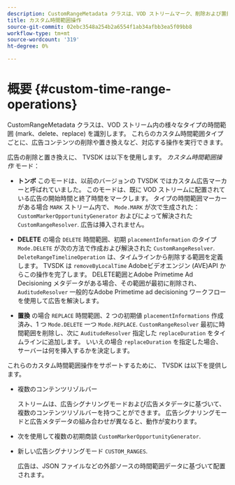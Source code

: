 ```yaml
---
description: CustomRangeMetadata クラスは、VOD ストリームマーク、削除および置換内の様々なタイプの時間範囲を識別します。 これらのカスタム時間範囲タイプごとに、広告コンテンツの削除や置き換えなど、対応する操作を実行できます。
title: カスタム時間範囲操作
source-git-commit: 02ebc3548a254b2a6554f1ab34afbb3ea5f09bb8
workflow-type: tm+mt
source-wordcount: '319'
ht-degree: 0%

---
```


# 概要 {#custom-time-range-operations}

CustomRangeMetadata クラスは、VOD ストリーム内の様々なタイプの時間範囲 (mark、delete、replace) を識別します。 これらのカスタム時間範囲タイプごとに、広告コンテンツの削除や置き換えなど、対応する操作を実行できます。

<!--<a id="section_1323C0BAC259424C85A6ACFB48FE77EC"></a>-->

広告の削除と置き換えに、 TVSDK は以下を使用します。 *カスタム時間範囲操作* モード：

* **トンボ** このモードは、以前のバージョンの TVSDK ではカスタム広告マーカーと呼ばれていました。 このモードは、既に VOD ストリームに配置されている広告の開始時間と終了時間をマークします。 タイプの時間範囲マーカーがある場合 `MARK` ストリーム内で、 `Mode.MARK` が次で生成された： `CustomMarkerOpportunityGenerator` およびによって解決された `CustomRangeResolver`. 広告は挿入されません。

* **DELETE** の場合 `DELETE` 時間範囲、初期 `placementInformation` のタイプ `Mode.DELETE` が次の方法で作成および解決された `CustomRangeResolver`. `DeleteRangeTimelineOperation` は、タイムラインから削除する範囲を定義します。 TVSDK は `removeByLocalTime` Adobeビデオエンジン (AVE)API からこの操作を完了します。 DELETE範囲とAdobe Primetime Ad Decisioning メタデータがある場合、その範囲が最初に削除され、 `AuditudeResolver` 一般的なAdobe Primetime ad decisioning ワークフローを使用して広告を解決します。

* **置換** の場合 `REPLACE` 時間範囲、2 つの初期値 `placementInformations` 作成済み、1 つ `Mode.DELETE` 一つ `Mode.REPLACE`. `CustomRangeResolver` 最初に時間範囲を削除し、次に `AuditudeResolver` 指定した `replaceDuration` をタイムラインに追加します。 いいえの場合 `replaceDuration` を指定した場合、サーバーは何を挿入するかを決定します。

これらのカスタム時間範囲操作をサポートするために、 TVSDK は以下を提供します。

* 複数のコンテンツリゾルバー

  ストリームは、広告シグナリングモードおよび広告メタデータに基づいて、複数のコンテンツリゾルバーを持つことができます。 広告シグナリングモードと広告メタデータの組み合わせが異なると、動作が変わります。
* 次を使用して複数の初期商談 `CustomMarkerOpportunityGenerator`.
* 新しい広告シグナリングモード `CUSTOM_RANGES`.

  広告は、JSON ファイルなどの外部ソースの時間範囲データに基づいて配置されます。
